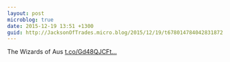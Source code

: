 ```yaml
---
layout: post
microblog: true
date: 2015-12-19 13:51 +1300
guid: http://JacksonOfTrades.micro.blog/2015/12/19/t678014784042831872.html
---
```

The Wizards of Aus [t.co/Gd48QJCFt...](https://t.co/Gd48QJCFtw)
